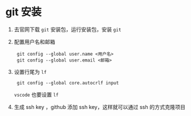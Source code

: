 # git 安装

1. 去官网下载 `git` 安装包，运行安装包，安装 `git`
2. 配置用户名和邮箱

   ```shell
    git config --global user.name <用户名>
    git config --global user.email <邮箱>
   ```

3. 设置行尾为 `lf`

   ```shell
    git config --global core.autocrlf input
   ```

   `vscode` 也要设置 `lf`
4. 生成 ssh key ，github 添加 ssh key，这样就可以通过 ssh 的方式克隆项目

